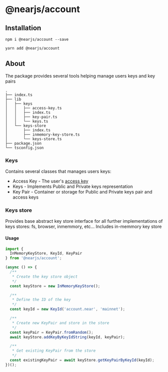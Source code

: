 # @nearjs/account

## Installation

```shell
npm i @nearjs/account --save
```

```shell
yarn add @nearjs/account
```

## About

The package provides several tools helping manage users keys and key pairs

```
.
├── index.ts
├── lib
│   ├── keys
│   │   ├── access-key.ts
│   │   ├── index.ts
│   │   ├── key-pair.ts
│   │   └── keys.ts
│   └── keys-store
│       ├── index.ts
│       ├── inmemory-key-store.ts
│       └── keys-store.ts
├── package.json
└── tsconfig.json
```

### Keys

Contains several classes that manages users keys:

- Access Key - The user's [access key](https://docs.near.org/concepts/basics/accounts/access-keys)
- Keys - Implements Public and Private keys representation
- Key Pair - Container or storage for Public and Private keys pair and access keys

### Keys store

Provides base abstract key store interface for all further implementations of keys stores: fs, browser, inmemmory, etc...
Includes in-memmory key store 

#### Usage

```typescript
import {
  InMemoryKeyStore, KeyId, KeyPair
} from '@nearjs/account';

(async () => {
  /**
   * Create the key store object
   */
  const keyStore = new InMemoryKeyStore();

  /**
   * Define the ID of the key
   */
  const keyId = new KeyId('account.near', 'mainnet');

  /**
   * Create new KeyPair and store in the store
   */
  const keyPair = KeyPair.fromRandom();
  await keyStore.addKeyByKeyIdString(keyId, keyPair);

  /**
   * Get existing KeyPair from the store
   */
  const existingKeyPair = await keyStore.getKeyPairByKeyId(keyId);
})();
```
